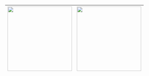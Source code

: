 |<img height="210vh" align="center" src="https://github-readme-stats.vercel.app/api?username=bandrefilipe&count_private=true&show_icons=true&include_all_commits=true&hide_border=true&layout=compact">|<img height="210vh" align="center" src="https://github-readme-stats.vercel.app/api/top-langs/?username=bandrefilipe&count_private=true&show_icons=true&include_all_commits=true&hide_border=true&layout=compact">|
|:---:|:---:|
